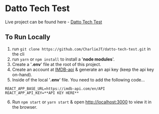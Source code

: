 # Datto Tech Test

Live project can be found here - [Datto Tech Test](https://datto-tech-test.netlify.app/)

## To Run Locally

1.  run `git clone https://github.com/CharlieJT/datto-tech-test.git` in the cli
2.  run `yarn` or `npm install` to install a '**node modules**'.
3.  Create a '**.env**' file at the root of this project.
4.  Create an account at [IMDB-api](https://imdb-api.com/api) & generate an api key (keep the api key on-hand).
5.  Inside of the local '**.env**' file. You need to add the following code...

```
REACT_APP_BASE_URL=https://imdb-api.com/en/API
REACT_APP_API_KEY=**API KEY HERE**
```

6. Run `npm start` or `yarn start` & open [http://localhost:3000](http://localhost:3000) to view it in the browser.
